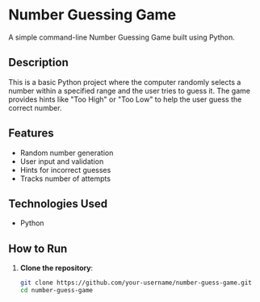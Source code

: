 # Number Guessing Game

A simple command-line Number Guessing Game built using Python.

## Description

This is a basic Python project where the computer randomly selects a number within a specified range and the user tries to guess it. The game provides hints like "Too High" or "Too Low" to help the user guess the correct number.

## Features

- Random number generation
- User input and validation
- Hints for incorrect guesses
- Tracks number of attempts

## Technologies Used

- Python

## How to Run

1. **Clone the repository**:
   ```bash
   git clone https://github.com/your-username/number-guess-game.git
   cd number-guess-game
